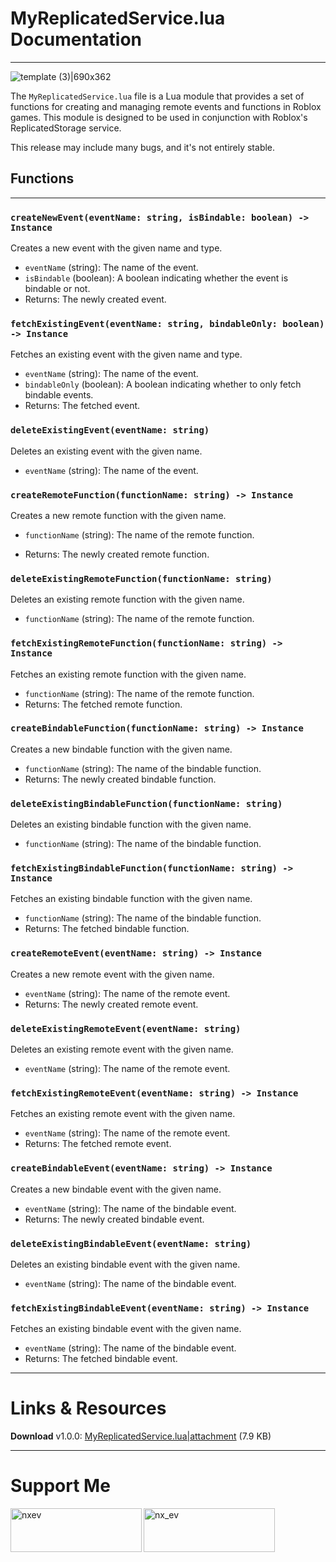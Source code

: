 # MyReplicatedService.lua Documentation
___
![template (3)|690x362](upload://dNzMOrqSD1ShZVfy1VEFMeuyVzg.jpeg)

The `MyReplicatedService.lua` file is a Lua module that provides a set of functions for creating and managing remote events and functions in Roblox games. This module is designed to be used in conjunction with Roblox's ReplicatedStorage service.

This release may include many bugs, and it's not entirely stable.

## Functions
___
### `createNewEvent(eventName: string, isBindable: boolean) -> Instance`

Creates a new event with the given name and type.

* `eventName` (string): The name of the event.
* `isBindable` (boolean): A boolean indicating whether the event is bindable or not.
* Returns: The newly created event.

### `fetchExistingEvent(eventName: string, bindableOnly: boolean) -> Instance`

Fetches an existing event with the given name and type.

* `eventName` (string): The name of the event.
* `bindableOnly` (boolean): A boolean indicating whether to only fetch bindable events.
* Returns: The fetched event.

### `deleteExistingEvent(eventName: string)`

Deletes an existing event with the given name.

* `eventName` (string): The name of the event.

### `createRemoteFunction(functionName: string) -> Instance`

Creates a new remote function with the given name.

* `functionName` (string): The name of the remote function.

* Returns: The newly created remote function.

### `deleteExistingRemoteFunction(functionName: string)`

Deletes an existing remote function with the given name.

* `functionName` (string): The name of the remote function.

### `fetchExistingRemoteFunction(functionName: string) -> Instance`

Fetches an existing remote function with the given name.

* `functionName` (string): The name of the remote function.
* Returns: The fetched remote function.

### `createBindableFunction(functionName: string) -> Instance`

Creates a new bindable function with the given name.

* `functionName` (string): The name of the bindable function.
* Returns: The newly created bindable function.

### `deleteExistingBindableFunction(functionName: string)`

Deletes an existing bindable function with the given name.

* `functionName` (string): The name of the bindable function.

### `fetchExistingBindableFunction(functionName: string) -> Instance`

Fetches an existing bindable function with the given name.

* `functionName` (string): The name of the bindable function.
* Returns: The fetched bindable function.

### `createRemoteEvent(eventName: string) -> Instance`

Creates a new remote event with the given name.

* `eventName` (string): The name of the remote event.
* Returns: The newly created remote event.

### `deleteExistingRemoteEvent(eventName: string)`

Deletes an existing remote event with the given name.

* `eventName` (string): The name of the remote event.

### `fetchExistingRemoteEvent(eventName: string) -> Instance`

Fetches an existing remote event with the given name.

* `eventName` (string): The name of the remote event.
* Returns: The fetched remote event.

### `createBindableEvent(eventName: string) -> Instance`

Creates a new bindable event with the given name.

* `eventName` (string): The name of the bindable event.
* Returns: The newly created bindable event.

### `deleteExistingBindableEvent(eventName: string)`

Deletes an existing bindable event with the given name.

* `eventName` (string): The name of the bindable event.

### `fetchExistingBindableEvent(eventName: string) -> Instance`

Fetches an existing bindable event with the given name.

* `eventName` (string): The name of the bindable event.
* Returns: The fetched bindable event.

___

# Links & Resources
**Download** v1.0.0: 
[MyReplicatedService.lua|attachment](upload://9vcOaHVeu4MGJsYUN3Wz0Tw59FU.lua) (7.9 KB)


___
# Support Me
<p><a href="https://www.buymeacoffee.com/nxev"> <img align="left" src="https://cdn.buymeacoffee.com/buttons/v2/default-yellow.png" height="70" width="210" alt="nxev" /></a>
<a href="https://ko-fi.com/nx_ev"> <img align="left" src="https://cdn.ko-fi.com/cdn/kofi3.png?v=3" height="70" width="210" alt="nx_ev" /></a></p><br><br>
